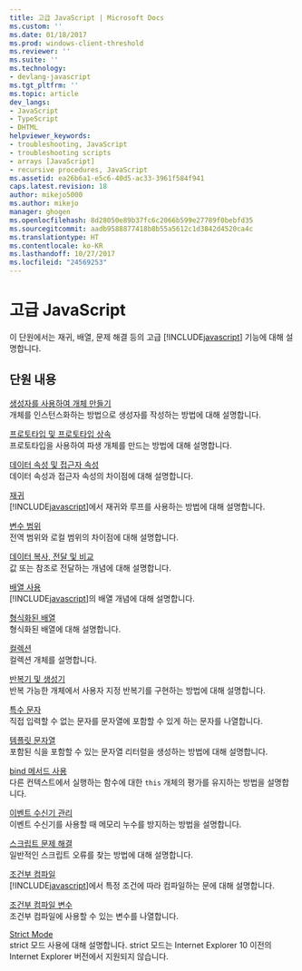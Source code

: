 ```yaml
---
title: 고급 JavaScript | Microsoft Docs
ms.custom: ''
ms.date: 01/18/2017
ms.prod: windows-client-threshold
ms.reviewer: ''
ms.suite: ''
ms.technology:
- devlang-javascript
ms.tgt_pltfrm: ''
ms.topic: article
dev_langs:
- JavaScript
- TypeScript
- DHTML
helpviewer_keywords:
- troubleshooting, JavaScript
- troubleshooting scripts
- arrays [JavaScript]
- recursive procedures, JavaScript
ms.assetid: ea26b6a1-e5c6-40d5-ac33-3961f584f941
caps.latest.revision: 18
author: mikejo5000
ms.author: mikejo
manager: ghogen
ms.openlocfilehash: 8d28050e89b37fc6c2066b599e27789f0bebfd35
ms.sourcegitcommit: aadb9588877418b8b55a5612c1d3842d4520ca4c
ms.translationtype: HT
ms.contentlocale: ko-KR
ms.lasthandoff: 10/27/2017
ms.locfileid: "24569253"
---
```

# <a name="advanced-javascript"></a>고급 JavaScript
이 단원에서는 재귀, 배열, 문제 해결 등의 고급 [!INCLUDE[javascript](../../javascript/includes/javascript-md.md)] 기능에 대해 설명합니다.  
  
## <a name="in-this-section"></a>단원 내용  
 [생성자를 사용하여 개체 만들기](../../javascript/advanced/using-constructors-to-define-types.md)  
 개체를 인스턴스화하는 방법으로 생성자를 작성하는 방법에 대해 설명합니다.  
  
 [프로토타입 및 프로토타입 상속](../../javascript/advanced/prototypes-and-prototype-inheritance.md)  
 프로토타입을 사용하여 파생 개체를 만드는 방법에 대해 설명합니다.  
  
 [데이터 속성 및 접근자 속성](../../javascript/advanced/data-properties-and-accessor-properties.md)  
 데이터 속성과 접근자 속성의 차이점에 대해 설명합니다.  
  
 [재귀](../../javascript/advanced/recursion-javascript.md)  
 [!INCLUDE[javascript](../../javascript/includes/javascript-md.md)]에서 재귀와 루프를 사용하는 방법에 대해 설명합니다.  
  
 [변수 범위](../../javascript/advanced/variable-scope-javascript.md)  
 전역 범위와 로컬 범위의 차이점에 대해 설명합니다.  
  
 [데이터 복사, 전달 및 비교](../../javascript/advanced/copying-passing-and-comparing-data-javascript.md)  
 값 또는 참조로 전달하는 개념에 대해 설명합니다.  
  
 [배열 사용](../../javascript/advanced/using-arrays-javascript.md)  
 [!INCLUDE[javascript](../../javascript/includes/javascript-md.md)]의 배열 개념에 대해 설명합니다.  
  
 [형식화된 배열](../../javascript/advanced/typed-arrays-javascript.md)  
 형식화된 배열에 대해 설명합니다.  
  
 [컬렉션](../../javascript/advanced/collections-javascript.md)  
 컬렉션 개체를 설명합니다.  
  
 [반복기 및 생성기](../../javascript/advanced/iterators-and-generators-javascript.md)  
 반복 가능한 개체에서 사용자 지정 반복기를 구현하는 방법에 대해 설명합니다.  
  
 [특수 문자](../../javascript/advanced/special-characters-javascript.md)  
 직접 입력할 수 없는 문자를 문자열에 포함할 수 있게 하는 문자를 나열합니다.  
  
 [템플릿 문자열](../../javascript/advanced/template-strings-javascript.md)  
 포함된 식을 포함할 수 있는 문자열 리터럴을 생성하는 방법에 대해 설명합니다.  
  
 [bind 메서드 사용](../../javascript/advanced/using-the-bind-method-javascript.md)  
 다른 컨텍스트에서 실행하는 함수에 대한 `this` 개체의 평가를 유지하는 방법을 설명합니다.  
  
 [이벤트 수신기 관리](../../javascript/advanced/managing-event-listeners.md)  
 이벤트 수신기를 사용할 때 메모리 누수를 방지하는 방법을 설명합니다.  
  
 [스크립트 문제 해결](../../javascript/advanced/troubleshooting-your-scripts-javascript.md)  
 일반적인 스크립트 오류를 찾는 방법에 대해 설명합니다.  
  
 [조건부 컴파일](../../javascript/advanced/conditional-compilation-javascript.md)  
 [!INCLUDE[javascript](../../javascript/includes/javascript-md.md)]에서 특정 조건에 따라 컴파일하는 문에 대해 설명합니다.  
  
 [조건부 컴파일 변수](../../javascript/advanced/conditional-compilation-variables-javascript.md)  
 조건부 컴파일에 사용할 수 있는 변수를 나열합니다.  
  
 [Strict Mode](../../javascript/advanced/strict-mode-javascript.md)  
 strict 모드 사용에 대해 설명합니다. strict 모드는 Internet Explorer 10 이전의 Internet Explorer 버전에서 지원되지 않습니다.